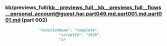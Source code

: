 ### kb/previews_full/kb__previews_full__kb__previews_full__flows__personal_account@guest.har.part049.md.part001.md.part001.md (part 002)

```md
               "functionName": "complete",
                        "scriptId": "1929",
                        "ur
```

```
